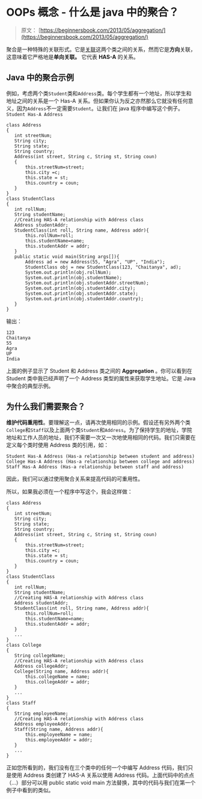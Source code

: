 # OOPs 概念 - 什么是 java 中的聚合？

> 原文： [https://beginnersbook.com/2013/05/aggregation/](https://beginnersbook.com/2013/05/aggregation/)

聚合是一种特殊的关联形式。它是[关联](https://beginnersbook.com/2013/05/association/)这两个类之间的关系，然而它是**方向**关联，这意味着它严格地是**单向关联。** 它代表 **HAS-A** 的关系。

## Java 中的聚合示例

例如，考虑两个类`Student`类和`Address`类。每个学生都有一个地址，所以学生和地址之间的关系是一个 Has-A 关系。但如果你认为反之亦然那么它就没有任何意义，因为`Address`不一定需要`Student`。让我们在 java 程序中编写这个例子。
`Student Has-A Address`

```
class Address
{
   int streetNum;
   String city;
   String state;
   String country;
   Address(int street, String c, String st, String coun)
   {
       this.streetNum=street;
       this.city =c;
       this.state = st;
       this.country = coun;
   }
}
class StudentClass
{
   int rollNum;
   String studentName;
   //Creating HAS-A relationship with Address class
   Address studentAddr; 
   StudentClass(int roll, String name, Address addr){
       this.rollNum=roll;
       this.studentName=name;
       this.studentAddr = addr;
   }
   public static void main(String args[]){
       Address ad = new Address(55, "Agra", "UP", "India");
       StudentClass obj = new StudentClass(123, "Chaitanya", ad);
       System.out.println(obj.rollNum);
       System.out.println(obj.studentName);
       System.out.println(obj.studentAddr.streetNum);
       System.out.println(obj.studentAddr.city);
       System.out.println(obj.studentAddr.state);
       System.out.println(obj.studentAddr.country);
   }
}
```

输出：

```
123
Chaitanya
55
Agra
UP
India
```

上面的例子显示了 Student 和 Address 类之间的 **Aggregation** 。你可以看到在 Student 类中我已经声明了一个 Address 类型的属性来获取学生地址。它是 Java 中聚合的典型示例。

## 为什么我们需要聚合？

**维护代码重用性**。要理解这一点，请再次使用相同的示例。假设还有另外两个类`College`和`Staff`以及上面两个类`Student`和`Address`。为了保持学生的地址，学院地址和工作人员的地址，我们不需要一次又一次地使用相同的代码。我们只需要在定义每个类时使用 Address 类的引用，如：

```
Student Has-A Address (Has-a relationship between student and address)
College Has-A Address (Has-a relationship between college and address)
Staff Has-A Address (Has-a relationship between staff and address)
```

因此，我们可以通过使用聚合关系来提高代码的可重用性。

所以，如果我必须在一个程序中写这个，我会这样做：

```
class Address
{
   int streetNum;
   String city;
   String state;
   String country;
   Address(int street, String c, String st, String coun)
   {
       this.streetNum=street;
       this.city =c;
       this.state = st;
       this.country = coun;
   }
}
class StudentClass
{
   int rollNum;
   String studentName;
   //Creating HAS-A relationship with Address class
   Address studentAddr; 
   StudentClass(int roll, String name, Address addr){
       this.rollNum=roll;
       this.studentName=name;
       this.studentAddr = addr;
   }
   ...
}
class College
{
   String collegeName;
   //Creating HAS-A relationship with Address class
   Address collegeAddr; 
   College(String name, Address addr){
       this.collegeName = name;
       this.collegeAddr = addr;
   }
   ...
}
class Staff
{
   String employeeName;
   //Creating HAS-A relationship with Address class
   Address employeeAddr; 
   Staff(String name, Address addr){
       this.employeeName = name;
       this.employeeAddr = addr;
   }
   ...
}

```

正如您所看到的，我们没有在三个类中的任何一个中编写 Address 代码，我们只是使用 Address 类创建了 HAS-A 关系以使用 Address 代码。上面代码中的点点（...）部分可以用 public static void main 方法替换，其中的代码与我们在第一个例子中看到的类似。